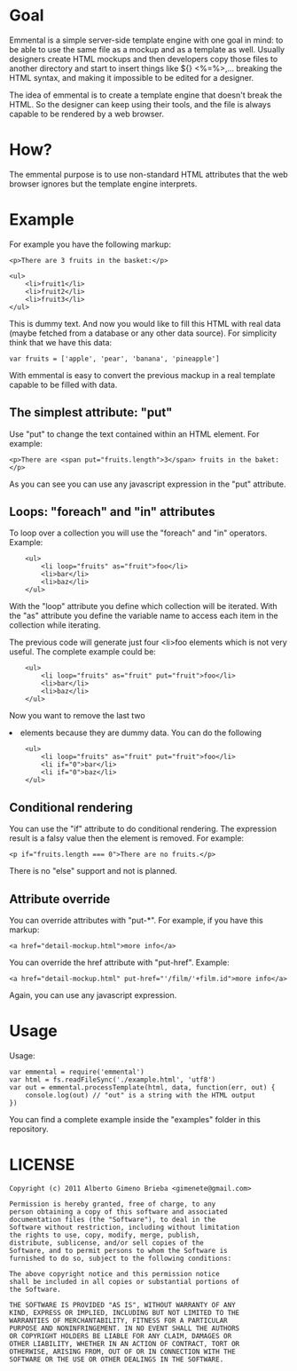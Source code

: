 # Goal

Emmental is a simple server-side template engine with one goal in mind: to be able to use the same file as a mockup and as a template as well. Usually designers create HTML mockups and then developers copy those files to another directory and start to insert things like ${} <?php?> <%=%>,… breaking the HTML syntax, and making it impossible to be edited for a designer.

The idea of emmental is to create a template engine that doesn't break the HTML. So the designer can keep using their tools, and the file is always capable to be rendered by a web browser.

# How?

The emmental purpose is to use non-standard HTML attributes that the web browser ignores but the template engine interprets.

# Example

For example you have the following markup:

	<p>There are 3 fruits in the basket:</p>

	<ul>
		<li>fruit1</li>
		<li>fruit2</li>
		<li>fruit3</li>
	</ul>

This is dummy text. And now you would like to fill this HTML with real data (maybe fetched from a database or any other data source). For simplicity think that we have this data:

    var fruits = ['apple', 'pear', 'banana', 'pineapple']

With emmental is easy to convert the previous mackup in a real template capable to be filled with data.

## The simplest attribute: "put"

Use "put" to change the text contained within an HTML element. For example:

    <p>There are <span put="fruits.length">3</span> fruits in the baket:</p>

As you can see you can use any javascript expression in the "put" attribute.

## Loops: "foreach" and "in" attributes

To loop over a collection you will use the "foreach" and "in" operators. Example:

		<ul>
			<li loop="fruits" as="fruit">foo</li>
			<li>bar</li>
			<li>baz</li>
		</ul>

With the "loop" attribute you define which collection will be iterated. With the "as" attribute you define the variable name to access each item in the collection while iterating.

The previous code will generate just four \<li>foo</li> elements which is not very useful. The complete example could be:

		<ul>
			<li loop="fruits" as="fruit" put="fruit">foo</li>
			<li>bar</li>
			<li>baz</li>
		</ul>

Now you want to remove the last two <li> elements because they are dummy data. You can do the following

		<ul>
			<li loop="fruits" as="fruit" put="fruit">foo</li>
			<li if="0">bar</li>
			<li if="0">baz</li>
		</ul>

## Conditional rendering

You can use the "if" attribute to do conditional rendering. The expression result is a falsy value then the element is removed. For example:

    <p if="fruits.length === 0">There are no fruits.</p>

There is no "else" support and not is planned.

## Attribute override

You can override attributes with "put-*". For example, if you have this markup:

    <a href="detail-mockup.html">more info</a>

You can override the href attribute with "put-href". Example:

    <a href="detail-mockup.html" put-href="'/film/'+film.id">more info</a>

Again, you can use any javascript expression.

# Usage

Usage:

	var emmental = require('emmental')
	var html = fs.readFileSync('./example.html', 'utf8')
	var out = emmental.processTemplate(html, data, function(err, out) {
		console.log(out) // "out" is a string with the HTML output
	})

You can find a complete example inside the "examples" folder in this repository.

# LICENSE

	Copyright (c) 2011 Alberto Gimeno Brieba <gimenete@gmail.com>
	
	Permission is hereby granted, free of charge, to any
	person obtaining a copy of this software and associated
	documentation files (the "Software"), to deal in the
	Software without restriction, including without limitation
	the rights to use, copy, modify, merge, publish,
	distribute, sublicense, and/or sell copies of the
	Software, and to permit persons to whom the Software is
	furnished to do so, subject to the following conditions:
	
	The above copyright notice and this permission notice
	shall be included in all copies or substantial portions of
	the Software.
	
	THE SOFTWARE IS PROVIDED "AS IS", WITHOUT WARRANTY OF ANY
	KIND, EXPRESS OR IMPLIED, INCLUDING BUT NOT LIMITED TO THE
	WARRANTIES OF MERCHANTABILITY, FITNESS FOR A PARTICULAR
	PURPOSE AND NONINFRINGEMENT. IN NO EVENT SHALL THE AUTHORS
	OR COPYRIGHT HOLDERS BE LIABLE FOR ANY CLAIM, DAMAGES OR
	OTHER LIABILITY, WHETHER IN AN ACTION OF CONTRACT, TORT OR
	OTHERWISE, ARISING FROM, OUT OF OR IN CONNECTION WITH THE
	SOFTWARE OR THE USE OR OTHER DEALINGS IN THE SOFTWARE.